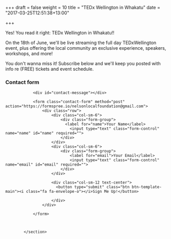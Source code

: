 +++
draft = false
weight = 10
title = "TEDx Wellington in Whakatu"
date = "2017-03-25T12:51:38+13:00"

+++

Yes! You read it right: TEDx Wellington in Whakatu!! 

On the 18th of June, we'll be live streaming the full day TEDxWellington event, plus offering the local community an exclusive experience, speakers, workshops, and more!

You don't wanna miss it! 
Subscribe below and we'll keep you posted with info re (FREE) tickets and event schedule.

<section>
                <div class="heading">
                  <h3>Contact form</h3>
                </div>

                <div id="contact-message"></div>

                <form class="contact-form" method="post" action="https://formspree.io/nelsonlocalfoundation@gmail.com">
                    <div class="row">
                        <div class="col-sm-6">
                            <div class="form-group">
                              <label for="name">Your Name</label>
                                <input type="text" class="form-control" name="name" id="name" required="">
                            </div>
                        </div>
                        <div class="col-sm-6">
                            <div class="form-group">
                                <label for="email">Your Email</label>
                                <input type="text" class="form-control" name="email" id="email" required="">
                            </div>
                        </div>

                        <div class="col-sm-12 text-center">
                          <button type="submit" class="btn btn-template-main"><i class="fa fa-envelope-o"></i>Sign Me Up!</button>

                        </div>
                    </div>
                    
                </form>

                

            </section>
